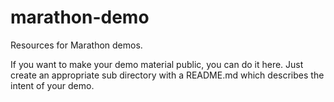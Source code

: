 # marathon-demo

Resources for Marathon demos.

If you want to make your demo material public, you can do it here. Just create an appropriate sub directory with a README.md which describes the intent of your demo.
